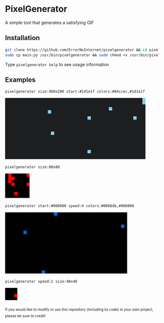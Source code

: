 # PixelGenerator
A simple tool that generates a satisfying GIF

## Installation
```sh
git clone https://github.com/ErrorNoInternet/pixelgenerator && cd pixelgenerator
sudo cp main.py /usr/bin/pixelgenerator && sudo chmod +x /usr/bin/pixelgenerator
```
Type `pixelgenerator help` to see usage information

## Examples
```
pixelgenerator size:460x200 start:#1d1e1f colors:#84ccec,#1d1e1f
```
![Image](https://github.com/ErrorNoInternet/pixelgenerator/blob/main/examples/example1.gif)

```
pixelgenerator size:80x80
```
![Image](https://github.com/ErrorNoInternet/pixelgenerator/blob/main/examples/example2.gif)

```
pixelgenerator start:#000000 speed:4 colors:#0068db,#000000
```
![Image](https://github.com/ErrorNoInternet/pixelgenerator/blob/main/examples/example3.gif)

```
pixelgenerator speed:1 size:40x40
```
![Image](https://github.com/ErrorNoInternet/pixelgenerator/blob/main/examples/example4.gif)

<sub>If you would like to modify or use this repository (including its code) in your own project, please be sure to credit!</sub>

